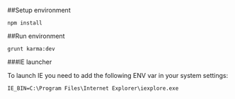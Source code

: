 ##Setup environment

```
npm install
```

##Run environment

```
grunt karma:dev
```
###IE launcher

To launch IE you need to add the following ENV var in your system settings:

```
IE_BIN=C:\Program Files\Internet Explorer\iexplore.exe
```